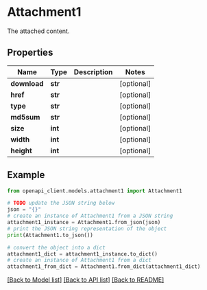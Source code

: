 # Attachment1

The attached content.

## Properties

Name | Type | Description | Notes
------------ | ------------- | ------------- | -------------
**download** | **str** |  | [optional] 
**href** | **str** |  | [optional] 
**type** | **str** |  | [optional] 
**md5sum** | **str** |  | [optional] 
**size** | **int** |  | [optional] 
**width** | **int** |  | [optional] 
**height** | **int** |  | [optional] 

## Example

```python
from openapi_client.models.attachment1 import Attachment1

# TODO update the JSON string below
json = "{}"
# create an instance of Attachment1 from a JSON string
attachment1_instance = Attachment1.from_json(json)
# print the JSON string representation of the object
print(Attachment1.to_json())

# convert the object into a dict
attachment1_dict = attachment1_instance.to_dict()
# create an instance of Attachment1 from a dict
attachment1_from_dict = Attachment1.from_dict(attachment1_dict)
```
[[Back to Model list]](../README.md#documentation-for-models) [[Back to API list]](../README.md#documentation-for-api-endpoints) [[Back to README]](../README.md)


